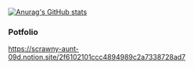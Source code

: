 [![Anurag's GitHub stats](https://github-readme-stats.vercel.app/api?username=RicardoKim)](https://github.com/anuraghazra/github-readme-stats)

### Potfolio
https://scrawny-aunt-09d.notion.site/2f6102101ccc4894989c2a7338728ad7

